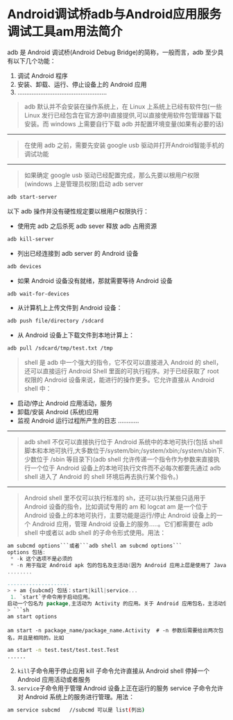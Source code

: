 #  Android调试桥adb与Android应用服务调试工具am用法简介
adb 是 Android 调试桥(Android Debug Bridge)的简称，一般而言，adb 至少具有以下几个功能：
  1. 调试 Android 程序
  2. 安装、卸载、运行、停止设备上的 Android 应用
  3. ...................................................

>   adb 默认并不会安装在操作系统上，在 Linux 上系统上已经有软件包(一些 Linux 发行已经包含在官方源中)直接提供,可以直接使用软件包管理器下载安装。而 windows 上需要自行下载 adb 并配置环境变量(如果有必要的话)

---------------------------------------------
>   在使用 adb 之前，需要先安装 google usb 驱动并打开Android智能手机的调试功能

---------------------------
>   如果确定 google usb 驱动已经配置完成，那么先要以根用户权限(windows 上是管理员权限)启动 adb server
```Bash
adb start-server
```

以下 adb 操作并没有硬性规定要以根用户权限执行：
- 使用完 adb 之后杀死 adb sever 释放 adb 占用资源
```Bash
adb kill-server
```
- 列出已经连接到 adb server 的 Android 设备
```Bash
adb devices
```
- 如果 Android 设备没有就绪，那就需要等待 Android 设备
```Bash
adb wait-for-devices
```

- 从计算机上上传文件到 Android 设备：
```Bash
adb push file/directory /sdcard
```
- 从 Android 设备上下载文件到本地计算上：
```Bash
adb pull /sdcard/tmp/test.txt /tmp
```

>   shell 是 adb 中一个强大的指令，它不仅可以直接进入 Android 的  shell，还可以直接运行 Android Shell 里面的可执行程序。对于已经获取了 root 权限的 Android 设备来说，能进行的操作更多。它允许直接从 Android shell 中：
 * 启动/停止 Android 应用活动，服务
 * 卸载/安装 Android (系统)应用
 * 监视 Android 运行过程所产生的日志
............

---------------------------
>   adb shell 不仅可以直接执行位于 Android 系统中的本地可执行(包括 shell 脚本和本地可执行,大多数位于/system/bin;/system/xbin;/system/sbin下.少数位于 /sbin 等目录下)(adb shell 允许传递一个指令作为参数来直接执行一个位于 Android 设备上的本地可执行文件而不必每次都要先通过 adb shell 进入了 Android 的 shell 环境后再去执行某个指令。)

--------------------
>   Android shell 里不仅可以执行标准的 sh，还可以执行某些只适用于 Android 设备的指令，比如调试专用的 am 和 logcat
am 是一个位于 Android 设备上的本地可执行，主要功能是运行/停止 Android 设备上的一个 Android 应用，管理 Android 设备上的服务.....。它们都需要在 adb shell 中或者以 adb shell 的子命令形式使用。用法： 
```adb shell
am subcmd options```或者```adb shell am subcmd options```
options 包括:
 * -k 这个选项不是必须的
 * -n 用于指定 Android apk 包的包名及主活动(因为 Android 应用上层是使用了 Java 来实现)
........

--------------------
> + am {subcmd} 包括：start|kill|service...
 1. `start`子命令用于启动应用。
启动一个包名为 package,主活动为 Activity 的应用。关于 Android 应用包名，主活动信息都可以直接通过 PC 上由 Android sdk 提供的的 aapt 工具来获取。
> ```sh
am start options
```
```am start -n package_name/package_name.Activity  # -n 参数后需要给出两次包名，并且是相同的。比如```
```Bash
am start -n test.test/test.test.Test
......
```
 2. `kill`子命令用于停止应用
kill 子命令允许直接从 Android shell 停掉一个 Android 应用活动或者服务
 3. `service`子命令用于管理 Android 设备上正在运行的服务
service 子命令允许对 Android 系统上的服务进行管理。用法：
```sh
am service subcmd   //subcmd 可以是 list(列出)
```
